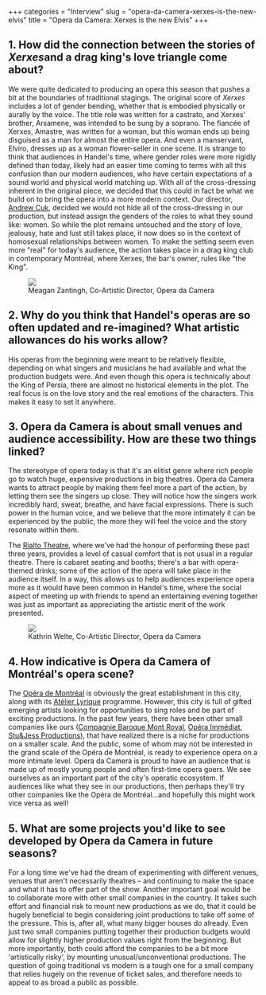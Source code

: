 +++
categories = "Interview"
slug = "opera-da-camera-xerxes-is-the-new-elvis"
title = "Opera da Camera: Xerxes is the new Elvis"
+++

<h2>1. How did the connection between the stories of <em>Xerxes</em>and a drag king's love triangle come about?</h2>
<p>
	We were quite dedicated to producing an opera this season that pushes a bit at the boundaries of traditional stagings. The original score of <em>Xerxes</em> includes a lot of gender bending, whether that is embodied physically or aurally by the voice. The title role was written for a castrato, and Xerxes' brother, Arsamene, was intended to be sung by a soprano. The fiancée of Xerxes, Amastre, was written for a woman, but this woman ends up being disguised as a man for almost the entire opera. And even a manservant, Elviro, dresses up as a woman flower-seller in one scene. It is strange to think that audiences in Handel's time, where gender roles were more rigidly defined than today, likely had an easier time coming to terms with all this confusion than our modern audiences, who have certain expectations of a sound world and physical world matching up. With all of the cross-dressing inherent in the original piece, we decided that this could in fact be what we build on to bring the opera into a more modern context. Our director, <a href="http://www.canis-tempus.org/pages/Andy.htm" target="_blank">Andrew Cuk</a>, decided we would not hide all of the cross-dressing in our production, but instead assign the genders of the roles to what they sound like: women. So while the plot remains untouched and the story of love, jealousy, hate and lust still takes place, it now does so in the context of homosexual relationships between women. To make the setting seem even more "real" for today's audience, the action takes place in a drag king club in contemporary Montréal, where Xerxes, the bar's owner, rules like "the King".
</p>
<figure data-type="image"><a href="/webhook-uploads/1428795314366/Meagan-Zantingh-headshot.jpg"><img data-resize-src="http://lh3.googleusercontent.com/lpiwwxCkW97AGWPJCGTjbSsJWf326dbTS3wx2W8ixOJvqpmBeF3YrHRt8ccZR1MrQ3wLMjjFapvGRaw51CwJsRKua321qw" src="http://lh3.googleusercontent.com/lpiwwxCkW97AGWPJCGTjbSsJWf326dbTS3wx2W8ixOJvqpmBeF3YrHRt8ccZR1MrQ3wLMjjFapvGRaw51CwJsRKua321qw=s1200"></a><figcaption>Meagan Zantingh, Co-Artistic Director, Opera da Camera</figcaption></figure>
<h2>2. Why do you think that Handel's operas are so often updated and re-imagined? What artistic allowances do his works allow?</h2>
<p>
	His operas from the beginning were meant to be relatively flexible, depending on what singers and musicians he had available and what the production budgets were. And even though this opera is technically about the King of Persia, there are almost no historical elements in the plot. The real focus is on the love story and the real emotions of the characters. This makes it easy to set it anywhere.
</p>
<h2>3. Opera da Camera is about small venues and audience accessibility. How are these two things linked?</h2>
<p>
	The stereotype of opera today is that it's an elitist genre where rich people go to watch huge, expensive productions in big theatres. Opera da Camera wants to attract people by making them feel more a part of the action, by letting them see the singers up close. They will notice how the singers work incredibly hard, sweat, breathe, and have facial expressions. There is such power in the human voice, and we believe that the more intimately it can be experienced by the public, the more they will feel the voice and the story resonate within them.
</p>
<p>
	The <a href="http://www.theatrerialto.ca/en/home.html" target="_blank">Rialto Theatre</a>, where we've had the honour of performing these past three years, provides a level of casual comfort that is not usual in a regular theatre. There is cabaret seating and booths; there's a bar with opera-themed drinks; some of the action of the opera will take place in the audience itself. In a way, this allows us to help audiences experience opera more as it would have been common in Handel's time, where the social aspect of meeting up with friends to spend an entertaining evening together was just as important as appreciating the artistic merit of the work presented.
</p>
<figure data-type="image"><a href="/webhook-uploads/1428795364948/Kathrin-Welte-photo.jpg"><img data-resize-src="http://lh3.googleusercontent.com/w412gSPHZ22frF2xz9bb97xv7YZDc_Uqoh9JwC49ltSSPEWFBX3mSYeY6Kgu4IQLd6goesLVBjPEe6amcVERzQJeCPqw" src="http://lh3.googleusercontent.com/w412gSPHZ22frF2xz9bb97xv7YZDc_Uqoh9JwC49ltSSPEWFBX3mSYeY6Kgu4IQLd6goesLVBjPEe6amcVERzQJeCPqw=s1200"></a><figcaption>Kathrin Welte, Co-Artistic Director, Opera da Camera</figcaption></figure>
<h2>4. How indicative is Opera da Camera of Montréal's opera scene?</h2>
<p>
	The <a href="http://www.operademontreal.com/en" target="_blank">Opéra de Montréal</a> is obviously the great establishment in this city, along with its <a href="http://www.operademontreal.com/en/emerging-artists/atelier-lyrique" target="_blank">Atélier Lyrique</a> programme. However, this city is full of gifted emerging artists looking for opportunities to sing roles and be part of exciting productions. In the past few years, there have been other small companies like ours (<a href="https://cbmroyal.wordpress.com/" target="_blank">Compagnie Baroque Mont Royal</a>, <a href="http://www.opera-immediat.com/" target="_blank">Opéra Immédiat</a>, <a href="https://twitter.com/stuandjess" target="_blank">Stu&amp;Jess Productions</a>), that have realized there is a niche for productions on a smaller scale. And the public, some of whom may not be interested in the grand scale of the Opéra de Montréal, is ready to experience opera on a more intimate level. Opera da Camera is proud to have an audience that is made up of mostly young people and often first-time opera goers. We see ourselves as an important part of the city's operatic ecosystem. If audiences like what they see in our productions, then perhaps they'll try other companies like the Opéra de Montréal…and hopefully this might work vice versa as well!
</p>
<h2>5. What are some projects you'd like to see developed by Opera da Camera in future seasons?</h2>
<p>
	For a long time we've had the dream of experimenting with different venues, venues that aren't necessarily theatres – and continuing to make the space and what it has to offer part of the show. Another important goal would be to collaborate more with other small companies in the country. It takes such effort and financial risk to mount new productions as we do, that it could be hugely beneficial to begin considering joint productions to take off some of the pressure. This is, after all, what many bigger houses do already. Even just two small companies putting together their production budgets would allow for slightly higher production values right from the beginning. But more importantly, both could afford the companies to be a bit more 'artistically risky', by mounting unusual/unconventional productions. The question of going traditional vs modern is a tough one for a small company that relies hugely on the revenue of ticket sales, and therefore needs to appeal to as broad a public as possible.
</p>
